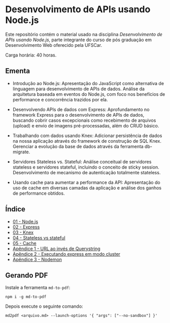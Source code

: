 # Desenvolvimento de APIs usando Node.js

Este repositório contém o material usado na disciplina _Desenvolvimento de APIs usando Node.js_, parte integrante do curso de pós graduação em Desenvolvimento Web oferecido pela UFSCar.

Carga horária: 40 horas.

## Ementa

* Introdução ao Node.js: Apresentação do JavaScript como alternativa de linguagem para desenvolvimento de APIs de dados. Análise da arquitetura baseada em eventos do Node.js, com foco nos benefícios de performance e concorrência trazidos por ela.

* Desenvolvendo APIs de dados com Express: Aprofundamento no framework Express para o desenvolvimento de APIs de dados, buscando cobrir casos excepcionais como recebimento de arquivos (upload) e envio de imagens pré-processadas, além do CRUD básico.

* Trabalhando com dados usando Knex: Adicionar persistência de dados na nossa aplicação através do framework de construção de SQL Knex. Gerenciar a evolução da base de dados através da ferramenta db-migrate.

* Servidores Stateless vs. Stateful: Análise conceitual de servidores stateless e servidores stateful, incluindo o conceito de sticky session. Desenvolvimento de mecanismo de autenticação totalmente stateless.

* Usando cache para aumentar a performance da API: Apresentação do uso de cache em diversas camadas da aplicação e análise dos ganhos de performance obtidos.

## Índice

* [01 - Node.js](01_Nodejs.md)
* [02 - Express](02_Express.md)
* [03 - Knex](03_Knex.md)
* [04 - Stateless vs stateful](04_Stateless_vs_stateful.md)
* [05 - Cache](05_Cache.md)
* [Apêndice 1 - URL ao invés de Querystring](AP01_URL.md)
* [Apêndice 2 - Executando express em modo cluster](AP02_Express_modo_cluster.md)
* [Apêndice 3 - Nodemon](AP03_Nodemon.md)

## Gerando PDF

Instale a ferramenta `md-to-pdf`:

```
npm i -g md-to-pdf
```

Depois execute o seguinte comando:

```
md2pdf <arquivo.md> --launch-options '{ "args": ["--no-sandbox"] }'
```
